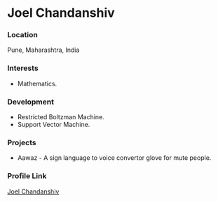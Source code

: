 # Joel Chandanshiv

### Location

Pune, Maharashtra, India

### Interests

- Mathematics.

### Development

- Restricted Boltzman Machine.
- Support Vector Machine.

### Projects

- Aawaz - A sign language to voice convertor glove for mute people.

### Profile Link

[Joel Chandanshiv](https://github.com/JoelChandanshiv)
